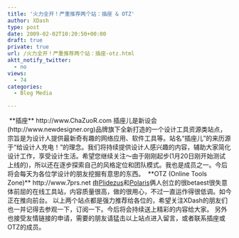 ```yaml
---
title: '火力全开！严重推荐两个站：插座 & OTZ'
author: XDash
type: post
date: 2009-02-02T10:20:50+00:00
draft: true
private: true
url: /火力全开！严重推荐两个站：插座-otz.html
aktt_notify_twitter:
  - no
views:
  - 74
categories:
  - Blog Media

---
```

<img decoding="async" src="attachments/month_0902/r20092218731.png" border="0" alt="" />  
**插座**  
http://www.ChaZuoR.com  
插座儿是新设会(http://www.newdesigner.org)品牌旗下全新打造的一个设计工具资源类站点，宗旨是为设计人提供最新奇有趣的网络应用、软件工具等。站名“插座儿”的来历源于“给设计人充电！”的理念。我们将持续提供设计人感兴趣的内容，辅助大家简化设计工作，享受设计生活。希望您继续关注～由于刚刚起步(1月20日刚开始测试上线的)，所以还在逐步探索自己的风格定位和团队模式。我也是成员之一。今后将会每天为各位学设计的朋友挖掘有意思的东西。  
<img decoding="async" src="attachments/month_0902/t200922181134.png" border="0" alt="" />  
**OTZ (Online Tools Zone)**  
http://www.7prs.net  
由<a target="_blank" href="http://www.plidezus.net">Plidezus</a>和<a target="_blank" href="http://www.14551.org">Polaris</a>俩人创立的很betaest很失意体前屈的在线工具站，内容质量很高，做的很用心，不过一直运作得很低调。如今正在推向前台。  
以上两个站点都是强力推荐给各位的，希望关注XDash的朋友们也一并记得去参观一下，订阅一下。今后将会持续送上精彩的内容给大家。  
另外也接受友情链接的申请，需要的朋友请猛击以上站点进入留言，或者联系插座或OTZ的成员。